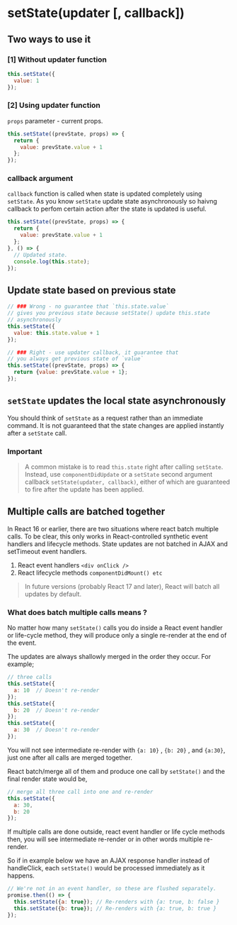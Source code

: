 # setState(updater [, callback])

## Two ways to use it

### [1] Without updater function

```js
this.setState({
  value: 1
});
```

### [2] Using updater function

`props` parameter - current props.

```js
this.setState((prevState, props) => {
  return {
    value: prevState.value + 1
  };
});
```

### callback argument

`callback` function is called when state is updated completely using `setState`. As you know `setState` update state asynchronously so haivng callback to perfom certain action after the state is updated is useful.

```js
this.setState((prevState, props) => {
  return {
    value: prevState.value + 1
  };
}, () => {
  // Updated state.
  console.log(this.state);
});
```

## Update state based on previous state

```js
// ### Wrong - no guarantee that `this.state.value`
// gives you previous state because setState() update this.state
// asynchronously
this.setState({
  value: this.state.value + 1
});

// ### Right - use updater callback, it guarantee that
// you always get previous state of `value`
this.setState((prevState, props) => {
  return {value: prevState.value + 1};
});
```

## `setState` updates the local state asynchronously

You should think of `setState` as a request rather than an immediate command. It is not guaranteed that the state changes are applied instantly after a `setState` call.

### Important

> A common mistake is to read `this.state` right after calling `setState`. Instead, use `componentDidUpdate` or a `setState` second argument callback `setState(updater, callback)`, either of which are guaranteed to fire after the update has been applied.

## Multiple calls are batched together

In React 16 or earlier, there are two situations where react batch multiple calls. To be clear, this only works in React-controlled synthetic event handlers and lifecycle methods. State updates are not batched in AJAX and setTimeout event handlers.

1. React event handlers `<div onClick />`
2. React lifecycle methods `componentDidMount() etc`

> In future versions (probably React 17 and later), React will batch all updates by default.

### What does batch multiple calls means ?

No matter how many `setState()` calls you do inside a React event handler or life-cycle method, they will produce only a single re-render at the end of the event.

The updates are always shallowly merged in the order they occur. For example;

```js
// three calls
this.setState({
  a: 10  // Doesn't re-render
});
this.setState({
  b: 20  // Doesn't re-render
});
this.setState({
  a: 30  // Doesn't re-render
});
```

You will not see intermediate re-render with `{a: 10}` , `{b: 20}` , and `{a:30}`, just one after all calls are merged together.

React batch/merge all of them and produce one call by `setState()` and the final render state would be,

```js
// merge all three call into one and re-render
this.setState({
  a: 30,
  b: 20
});
```

If multiple calls are done outside, react event handler or life cycle methods then, you will see intermediate re-render or in other words multiple re-render.

So if in example below we have an AJAX response handler instead of handleClick, each `setState()` would be processed immediately as it happens.

```js
// We're not in an event handler, so these are flushed separately.
promise.then(() => {
  this.setState({a: true}); // Re-renders with {a: true, b: false }
  this.setState({b: true}); // Re-renders with {a: true, b: true }
});
```
